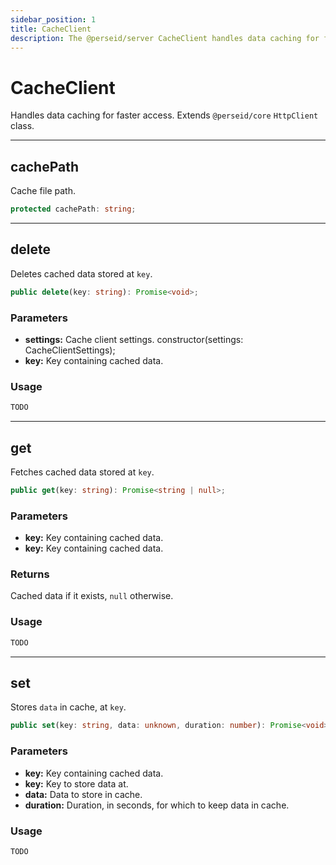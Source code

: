 ```yaml
---
sidebar_position: 1
title: CacheClient
description: The @perseid/server CacheClient handles data caching for faster access.
---
```


# CacheClient

Handles data caching for faster access.
Extends `@perseid/core` `HttpClient` class.

---

## cachePath

Cache file path.

```typescript
protected cachePath: string;
```

---

## delete

Deletes cached data stored at `key`.

```typescript
public delete(key: string): Promise<void>;
```

### Parameters

- **settings:** Cache client settings.
constructor(settings: CacheClientSettings);
- **key:** Key containing cached data.

### Usage

```typescript
TODO
```

---

## get

Fetches cached data stored at `key`.

```typescript
public get(key: string): Promise<string | null>;
```

### Parameters

- **key:** Key containing cached data.
- **key:** Key containing cached data.

### Returns

Cached data if it exists, `null` otherwise.

### Usage

```typescript
TODO
```

---

## set

Stores `data` in cache, at `key`.

```typescript
public set(key: string, data: unknown, duration: number): Promise<void>;
```

### Parameters

- **key:** Key containing cached data.
- **key:** Key to store data at.
- **data:** Data to store in cache.
- **duration:** Duration, in seconds, for which to keep data in cache.

### Usage

```typescript
TODO
```
